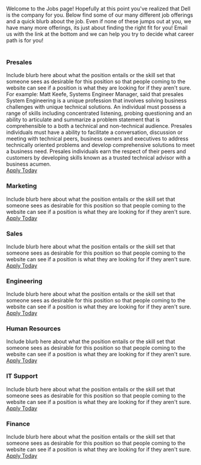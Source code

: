 Welcome to the Jobs page! Hopefully at this point you've realized that Dell is the company for you. Below find some of our many different job offerings and a quick blurb about the job. Even if none of these jumps out at you, we have many more offerings, its just about finding the right fit for you! Email us with the link at the bottom and we can help you try to decide what career path is for you!<br /><br />

### Presales
Include blurb here about what the position entails or the skill set that someone sees as desirable for this position so that people coming to the website can see if a position is what they are looking for if they aren't sure. For example:
Matt Keefe, Systems Engineer Manager, said that presales System Engineering is a unique profession that involves solving business challenges with unique technical solutions. An individual must possess a range of skills including concentrated listening, probing questioning and an ability to articulate and summarize a problem statement that is comprehensible to a both a technical and non-technical audience. Presales individuals must have a ability to facilitate a conversation, discussion or meeting with technical peers, business owners and executives to address technically oriented problems and develop comprehensive solutions to meet a business need. Presales individuals earn the respect of their peers and customers by developing skills known as a trusted technical advisor with a business acumen.<br />
[Apply Today](https://jobs.dell.com/search-jobs/Presales/)

### Marketing
Include blurb here about what the position entails or the skill set that someone sees as desirable for this position so that people coming to the website can see if a position is what they are looking for if they aren't sure.<br />
[Apply Today](https://jobs.dell.com/search-jobs/Marketing/)

### Sales
Include blurb here about what the position entails or the skill set that someone sees as desirable for this position so that people coming to the website can see if a position is what they are looking for if they aren't sure.<br />
[Apply Today](https://jobs.dell.com/search-jobs/Sales/)

### Engineering
Include blurb here about what the position entails or the skill set that someone sees as desirable for this position so that people coming to the website can see if a position is what they are looking for if they aren't sure.<br />
[Apply Today](https://jobs.dell.com/search-jobs/Engineering/)

### Human Resources
Include blurb here about what the position entails or the skill set that someone sees as desirable for this position so that people coming to the website can see if a position is what they are looking for if they aren't sure.<br />
[Apply Today](https://jobs.dell.com/search-jobs/Human%20Resources/)

### IT Support
Include blurb here about what the position entails or the skill set that someone sees as desirable for this position so that people coming to the website can see if a position is what they are looking for if they aren't sure.<br />
[Apply Today](https://jobs.dell.com/search-jobs/IT/)

### Finance
Include blurb here about what the position entails or the skill set that someone sees as desirable for this position so that people coming to the website can see if a position is what they are looking for if they aren't sure.<br />
[Apply Today](https://jobs.dell.com/search-jobs/Finance/)
